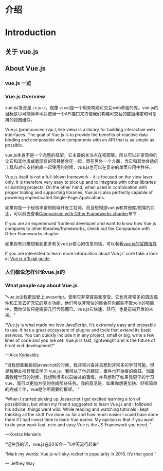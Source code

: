 # 介绍

# Introduction

## 关于 vue.js

## About Vue.js

### vue.js 一览

### Vue.js Overview

vue.js(发音是 `/vju:/`，就像 `view`)是一个用来构建可交互web界面的库。vue.js的目标是尽可能简单地只使用一个API接口来方便我们构建可交互的数据绑定和可复用的视图组件。

Vue.js (pronounced /vju:/, like view) is a library for building interactive web interfaces. The goal of
Vue.js is to provide the benefits of reactive data binding and composable view components with
an API that is as simple as possible.

vue.js本身不是一个完整的框架，它主要的关注点在视图层。所以可以非常简单的让它和其他库或者现有的项目整合在一起。而在另外一个方面，当它和其他合适的工具和对它支持的库一起使用的时候，vue.js也可以在复杂的单页应用中胜任。

Vue.js itself is not a full-blown framework - it is focused on the view layer only. It is therefore very
easy to pick up and to integrate with other libraries or existing projects. On the other hand, when
used in combination with proper tooling and supporting libraries, Vue.js is also perfectly capable of
powering sophisticated Single-Page Applications.

如果你是一个经验丰富的前端开发工程师，而且想知道vue.js和其他库/框架的对比，可以前去查看[Comparison with Other Frameworks chapter]()章节

If you are an experienced frontend developer and want to know how Vue.js compares to other
libraries/frameworks, check out the Comparison with Other Frameworks chapter

如果你有兴趣想看到更多有关vue.js核心的信息的话，可以看看[vue.js的官网指导](http://vuejs.org/guide/overview.html)

If you are interested to learn more information about Vue.js’ core take a look at [Vue.js official guide](http://vuejs.org/guide/overview.html)

### 人们都说怎样讨论vue.js的

### What people say about Vue.js

"vue.js让我更加爱上javascript。使用它非常容易和享受。它也有非常多的周边插件和工具去扩充它的基本功能，他们可以非常快的集合在你那些不管大小的项目中，而你仅仅只是需要几行代码而已。vue.js它快速，轻巧，也是前端开发的未来。"

“Vue.js is what made me love JavaScript. It’s extremely easy and enjoyable to use. It has a great
ecosystem of plugins and tools that extend its basic services. You can quickly include it in any project,
small or big, write a few lines of code and you are set. Vue.js is fast, lightweight and is the future of
Front end development!”

—Alex Kyriakidis

"当我想重新拾起javascript的时候，我非常兴奋并且想到非常多的学习可能。但是我朋友推荐我去学习 vue.js，我听从了他的建议，事件也开始变的疯狂。当跟着教程学习的时候，我想到很多以前做过的事情，并且想到了如果我更早的学习vue，我可以更加方便的完成那些任务。我的意见是，如果你想更加快、好喝简单的完成工作，vue是你所需要的框架。 "

“When I started picking up Javascript I got excited learning a ton of possibilities, but when my friend
suggested to learn Vue.js and I followed his advice, things went wild. While reading and watching
tutorials I kept thinking all the stuff I’ve done so far and how much easier I could have done them if
I had invest time to learn Vue earlier. My opinion is that if you want to do your work fast, nice and
easy Vue is the JS Framework you need. “

—Kostas Maniatis

"记住我的话，vue.js在2016会一飞冲天流行起来"

“Mark my words: Vue.js will sky-rocket in popularity in 2016. It’s that good.”

— Jeffrey Way
